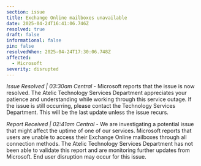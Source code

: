 ```yaml
---
section: issue
title: Exchange Online mailboxes unavailable
date: 2025-04-24T16:41:06.746Z
resolved: true
draft: false
informational: false
pin: false
resolvedWhen: 2025-04-24T17:30:06.748Z
affected:
  - Microsoft
severity: disrupted
---
```

*Issue Resolved | 03:30am Central* - Microsoft reports that the issue is now resolved. The Atelic Technology Services Department appreciates your patience and understanding while working through this service outage. If the issue is still occurring, please contact the Technology Services Department. This will be the last update unless the issue recurs.

*Report Received | 02:41am Central* - We are investigating a potential issue that might affect the uptime of one of our services. Microsoft reports that users are unable to access their Exchange Online mailboxes through all connection methods. The Atelic Technology Services Department has not been able to validate this report and are monitoring further updates from Microsoft. End user disruption may occur for this issue.